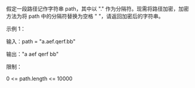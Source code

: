 假定一段路径记作字符串 path，其中以 "." 作为分隔符。现需将路径加密，加密方法为将 path 中的分隔符替换为空格 " "，请返回加密后的字符串。

 

示例 1：

输入：path = "a.aef.qerf.bb"

输出："a aef qerf bb"

 

限制：

0 <= path.length <= 10000